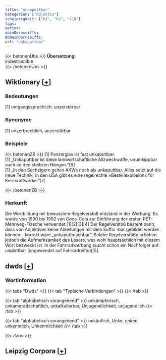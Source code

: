 ```yaml
---
title: "unkaputtbar"
kategorien: ["Adjektiv"]
schwierigkeit: ["k1", "h2", "r18"]
tags:
series:
mainDornseiffs:
domainDornseiffs:
url: "unkaputtbar"
---
```


{{< betonenÜbs >}}
**Übersetzung:**  
indestructible  
{{< /betonenÜbs >}}

## Wiktionary [[+](https://de.wiktionary.org/wiki/unkaputtbar)]

### Bedeutungen
[1] umgangssprachlich: unzerstörbar  

### Synonyme
[1] unzerbrechlich, unzerstörbar  

### Beispiele
{{< betonenZB >}}
[1] Panzerglas ist fast unkaputtbar.  
[1] „Unkaputtbar ist diese landwirtschaftliche Allzweckwaffe, unumkippbar auch an den steilsten Hängen.“[6]  
[1] „In den Sechzigern gelten AKWs noch als unkaputtbar. Alles setzt auf die neue Technik, in den USA gibt es eine regelrechte »Bestellexplosion« für Kernkraftwerke.“[7]  

{{< /betonenZB >}}
### Herkunft
Die Wortbildung mit bewusstem Regelverstoß entstand in der Werbung. Es wurde von 1990 bis 1992 von Coca-Cola zur Einführung der ersten PET-Mehrweg-Flasche verwendet.[1][2][3][4] Der Regelverstoß besteht darin, dass von Adjektiven keine Ableitungen mit dem Suffix -bar gebildet werden können – korrekt wäre „unkaputtmachbar“. Solche Regelverstöße erhöhen jedoch die Aufmerksamkeit des Lesers, was wohl hauptsächlich mit diesem Wort bezweckt ist. In der Fahrradwerbung taucht schon ein Nachfolger auf: unplattbar (angewendet auf Fahrradreifen)[5].  



## dwds [[+](https://www.dwds.de/wb/unkaputtbar)]

### Wortinformation
{{< tabs "Dwds" >}}
{{< tab "Typische Verbindungen" >}}
{{< /tab >}}

{{< tab "alphabetisch vorangehend" >}}
unkämpferisch, unkameradschaftlich, unkalkulierbar, Unjugendlichkeit, unjugendlich
{{< /tab >}}

{{< tab "alphabetisch vorangehend" >}}
unkäuflich, Unke, unken, unkenntlich, Unkenntlichkeit
{{< /tab >}}

{{< /tabs >}}

## Leipzig Corpora [[+](https://corpora.uni-leipzig.de/en/res?word=unkaputtbar&corpusId=deu_newscrawl-public_2018)]

